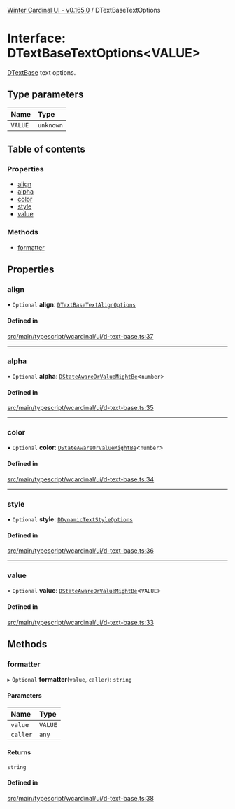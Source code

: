 [Winter Cardinal UI - v0.165.0](../index.md) / DTextBaseTextOptions

# Interface: DTextBaseTextOptions<VALUE\>

[DTextBase](../classes/DTextBase.md) text options.

## Type parameters

| Name | Type |
| :------ | :------ |
| `VALUE` | `unknown` |

## Table of contents

### Properties

- [align](DTextBaseTextOptions.md#align)
- [alpha](DTextBaseTextOptions.md#alpha)
- [color](DTextBaseTextOptions.md#color)
- [style](DTextBaseTextOptions.md#style)
- [value](DTextBaseTextOptions.md#value)

### Methods

- [formatter](DTextBaseTextOptions.md#formatter)

## Properties

### align

• `Optional` **align**: [`DTextBaseTextAlignOptions`](DTextBaseTextAlignOptions.md)

#### Defined in

[src/main/typescript/wcardinal/ui/d-text-base.ts:37](https://github.com/winter-cardinal/winter-cardinal-ui/blob/v0.165.0/src/main/typescript/wcardinal/ui/d-text-base.ts#L37)

___

### alpha

• `Optional` **alpha**: [`DStateAwareOrValueMightBe`](../index.md#dstateawareorvaluemightbe)<`number`\>

#### Defined in

[src/main/typescript/wcardinal/ui/d-text-base.ts:35](https://github.com/winter-cardinal/winter-cardinal-ui/blob/v0.165.0/src/main/typescript/wcardinal/ui/d-text-base.ts#L35)

___

### color

• `Optional` **color**: [`DStateAwareOrValueMightBe`](../index.md#dstateawareorvaluemightbe)<`number`\>

#### Defined in

[src/main/typescript/wcardinal/ui/d-text-base.ts:34](https://github.com/winter-cardinal/winter-cardinal-ui/blob/v0.165.0/src/main/typescript/wcardinal/ui/d-text-base.ts#L34)

___

### style

• `Optional` **style**: [`DDynamicTextStyleOptions`](DDynamicTextStyleOptions.md)

#### Defined in

[src/main/typescript/wcardinal/ui/d-text-base.ts:36](https://github.com/winter-cardinal/winter-cardinal-ui/blob/v0.165.0/src/main/typescript/wcardinal/ui/d-text-base.ts#L36)

___

### value

• `Optional` **value**: [`DStateAwareOrValueMightBe`](../index.md#dstateawareorvaluemightbe)<`VALUE`\>

#### Defined in

[src/main/typescript/wcardinal/ui/d-text-base.ts:33](https://github.com/winter-cardinal/winter-cardinal-ui/blob/v0.165.0/src/main/typescript/wcardinal/ui/d-text-base.ts#L33)

## Methods

### formatter

▸ `Optional` **formatter**(`value`, `caller`): `string`

#### Parameters

| Name | Type |
| :------ | :------ |
| `value` | `VALUE` |
| `caller` | `any` |

#### Returns

`string`

#### Defined in

[src/main/typescript/wcardinal/ui/d-text-base.ts:38](https://github.com/winter-cardinal/winter-cardinal-ui/blob/v0.165.0/src/main/typescript/wcardinal/ui/d-text-base.ts#L38)
